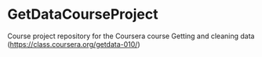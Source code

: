 # GetDataCourseProject
Course project repository for the Coursera course Getting and cleaning data (https://class.coursera.org/getdata-010/)
